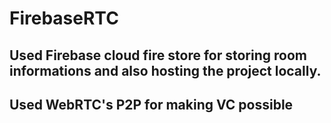 # FirebaseRTC

## Used Firebase cloud fire store for storing room informations and also hosting the project locally.

## Used WebRTC's P2P for making VC possible